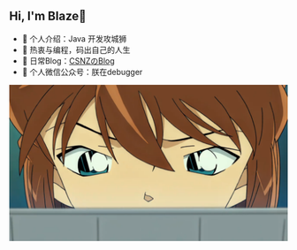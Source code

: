 ## Hi, I'm Blaze👋
- 🔭 个人介绍：Java 开发攻城狮
- 🌱 热衷与编程，码出自己的人生
- 📖 日常Blog：<a href="https://blog.csdn.net/csnz123123">CSNZのBlog<a/>
- 🤔 个人微信公众号：朕在debugger


![Blaze](./1628076329.jpg)

